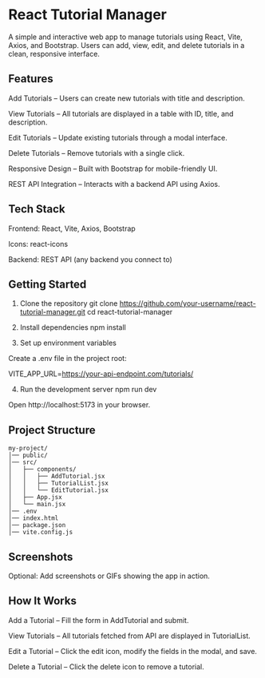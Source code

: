 # React Tutorial Manager

A simple and interactive web app to manage tutorials using React, Vite, Axios, and Bootstrap. Users can add, view, edit, and delete tutorials in a clean, responsive interface.

## Features

Add Tutorials – Users can create new tutorials with title and description.

View Tutorials – All tutorials are displayed in a table with ID, title, and description.

Edit Tutorials – Update existing tutorials through a modal interface.

Delete Tutorials – Remove tutorials with a single click.

Responsive Design – Built with Bootstrap for mobile-friendly UI.

REST API Integration – Interacts with a backend API using Axios.

## Tech Stack

Frontend: React, Vite, Axios, Bootstrap

Icons: react-icons

Backend: REST API (any backend you connect to)

##  Getting Started
1. Clone the repository
git clone https://github.com/your-username/react-tutorial-manager.git
cd react-tutorial-manager

2. Install dependencies
npm install

3. Set up environment variables

Create a .env file in the project root:

VITE_APP_URL=https://your-api-endpoint.com/tutorials/

4. Run the development server
npm run dev


Open http://localhost:5173
 in your browser.

##  Project Structure
```
my-project/
│── public/
│── src/
│   ├── components/
│   │   ├── AddTutorial.jsx
│   │   ├── TutorialList.jsx
│   │   └── EditTutorial.jsx
│   ├── App.jsx
│   └── main.jsx
│── .env
│── index.html
│── package.json
│── vite.config.js
```
## Screenshots

Optional: Add screenshots or GIFs showing the app in action.

## How It Works

Add a Tutorial – Fill the form in AddTutorial and submit.

View Tutorials – All tutorials fetched from API are displayed in TutorialList.

Edit a Tutorial – Click the edit icon, modify the fields in the modal, and save.

Delete a Tutorial – Click the delete icon to remove a tutorial.


